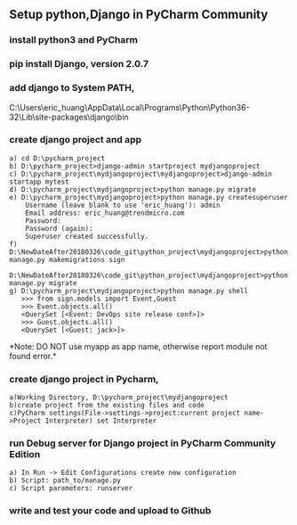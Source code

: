 ## Setup python,Django in PyCharm Community
### install python3 and PyCharm
### pip install Django, version 2.0.7
### add django to System PATH,
C:\Users\eric_huang\AppData\Local\Programs\Python\Python36-32\Lib\site-packages\django\bin

### create django project and app
	a) cd D:\pycharm_project
	b) D:\pycharm_project>django-admin startproject mydjangoproject
	c) D:\pycharm_project\mydjangoproject\mydjangoproject>django-admin startapp mytest
	d) D:\pycharm_project\mydjangoproject>python manage.py migrate
	e) D:\pycharm_project\mydjangoproject>python manage.py createsuperuser
        Username (leave blank to use 'eric_huang'): admin
        Email address: eric_huang@trendmicro.com
        Password:
        Password (again):
        Superuser created successfully.
    f) D:\NewDateAfter20180326\code_git\python_project\mydjangoproject>python manage.py makemigrations sign
	   D:\NewDateAfter20180326\code_git\python_project\mydjangoproject>python manage.py migrate
	g) D:\pycharm_project\mydjangoproject>python manage.py shell
	   >>> from sign.models import Event,Guest
	   >>> Event.objects.all()
       <QuerySet [<Event: DevOps site release conf>]>
       >>> Guest.objects.all()
       <QuerySet [<Guest: jack>]>
\*Note: DO NOT use myapp as app name, otherwise report module not found error.\*

### create django project in Pycharm, 
	a)Working Directory, D:\pycharm_project\mydjangoproject
	b)create project from the existing files and code
	c)PyCharm settings(File->settings->project:current project name->Project Interpreter) set Interpreter


### run Debug server for Django project in PyCharm Community Edition
	a) In Run -> Edit Configurations create new configuration
	b) Script: path_to/manage.py
	c) Script parameters: runserver

### write and test your code and upload to Github

